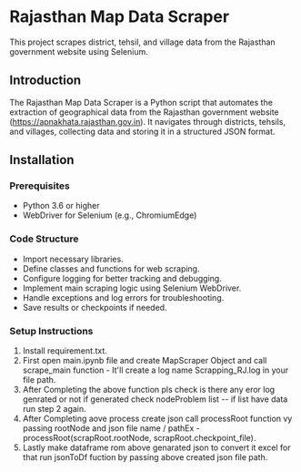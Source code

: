 # Rajasthan Map Data Scraper

This project scrapes district, tehsil, and village data from the Rajasthan government website using Selenium.

## Introduction

The Rajasthan Map Data Scraper is a Python script that automates the extraction of geographical data from the Rajasthan government website (https://apnakhata.rajasthan.gov.in). It navigates through districts, tehsils, and villages, collecting data and storing it in a structured JSON format.

## Installation

### Prerequisites

- Python 3.6 or higher
- WebDriver for Selenium (e.g., ChromiumEdge)

### Code Structure
- Import necessary libraries.
- Define classes and functions for web scraping.
- Configure logging for better tracking and debugging.
- Implement main scraping logic using Selenium WebDriver.
- Handle exceptions and log errors for troubleshooting.
- Save results or checkpoints if needed.


### Setup Instructions

1. Install requirement.txt.
2. First open main.ipynb file and create MapScraper Object and call scrape_main function - It'll create a log name Scrapping_RJ.log in your file path.
3. After Completing the above function pls check is there any eror log genrated or not if generated check nodeProblem list -- if list have data run step 2 again.
4. After Completing aove process create json call processRoot function vy passing rootNode and json file name / pathEx -  processRoot(scrapRoot.rootNode, scrapRoot.checkpoint_file).
5. Lastly make dataframe rom above genarated json to convert it excel for that run jsonToDf fuction by passing above created json file path.




